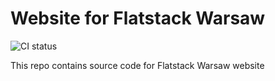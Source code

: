 # Website for Flatstack Warsaw

![CI status](https://github.com/braska/flatstack-warsaw/workflows/CI/badge.svg)

This repo contains source code for Flatstack Warsaw website
